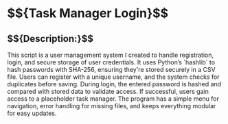 <h1>$${Task Manager Login}$$</h1>
<h2>$${Description:}$$</h2>
This script is a user management system I created to handle registration, login, and secure storage of user credentials. It uses Python’s `hashlib` to hash passwords with SHA-256, ensuring they're stored securely in a CSV file. Users can register with a unique username, and the system checks for duplicates before saving. During login, the entered password is hashed and compared with stored data to validate access. If successful, users gain access to a placeholder task manager. The program has a simple menu for navigation, error handling for missing files, and keeps everything modular for easy updates.
